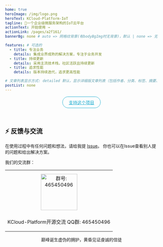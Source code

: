 ```yaml
---
home: true
heroImage: /img/logo.png
heroText: KCloud-Platform-IoT
tagline: 🚀一个企业级微服务架构的IoT云平台
actionText: 开始使用 →
actionLink: /pages/a2f161/
bannerBg: none # auto => 网格纹背景(有bodyBgImg时无背景)，默认 | none => 无 | '大图地址' | background: 自定义背景样式       提示：如发现文本颜色不适应你的背景时可以到palette.styl修改$bannerTextColor变量

features: # 可选的
  - title: 专注业务
    details: 集成业界成熟的解决方案，专注于业务开发
  - title: 持续更新
    details: 采用主流技术栈，社区活跃且持续更新
  - title: 追求性能
    details: 版本持续迭代，追求更高性能

# 文章列表显示方式: detailed 默认，显示详细版文章列表（包括作者、分类、标签、摘要、分页等）| simple => 显示简约版文章列表（仅标题和日期）| none 不显示文章列表
postList: none
---
```

<p align="center">
  <a class="become-sponsor" href="/pages/1b12ed/">支持这个项目</a>
</p>

<style>
.become-sponsor {
  padding: 8px 20px;
  display: inline-block;
  color: #11a8cd;
  border-radius: 30px;
  box-sizing: border-box;
  border: 1px solid #11a8cd;
}
</style>

<br/>

## ⚡ 反馈与交流

在使用过程中有任何问题和想法，请给我提 [Issue](https://github.com/KouShenhai/KCloud-Platform-IoT/issues)。
你也可以在Issue查看别人提的问题和给出解决方案。

我们的交流群：

<table>
  <tbody>
    <tr>
      <td align="center" valign="middle">
        <img :src="$withBase('/img/qrcode/qqq.png')" alt="群号: 465450496" class="no-zoom" style="width:120px;margin: 10px;">
        <p>KCloud-Platform开源交流 QQ群: 465450496</p>
      </td>
    </tr>
  </tbody>
</table>

<div align="center">巅峰诞生虚伪的拥护，黄昏见证虔诚的信徒</div>

<!-- AD -->
<div class="wwads-cn wwads-horizontal page-wwads" data-id="136"></div>
<style>
  .page-wwads{
    width:100%!important;
    min-height: 0;
    margin: 0;
  }
  .page-wwads .wwads-img img{
    width:80px!important;
  }
  .page-wwads .wwads-poweredby{
    width: 40px;
    position: absolute;
    right: 25px;
    bottom: 3px;
  }
  .wwads-content .wwads-text, .page-wwads .wwads-text{
    height: 100%;
    padding-top: 5px;
    display: block;
  }
</style>
